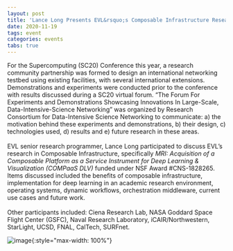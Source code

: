 ```yaml
---
layout: post
title: 'Lance Long Presents EVL&rsquo;s Composable Infrastructure Research at SC20'
date: 2020-11-19
tags: event
categories: events
tabs: true
---
```


For the Supercomputing (SC20) Conference this year, a research community partnership was formed to design an international networking testbed using existing facilities, with several international extensions. Demonstrations and experiments were conducted prior to the conference with results discussed during a SC20 virtual forum. &ldquo;The Forum For Experiments and Demonstrations Showcasing Innovations In Large-Scale, Data-Intensive-Science Networking&rdquo; was organized by Research Consortium for Data-Intensive Science Networking to communicate: a) the motivation behind these experiments and demonstrations, b) their design, c) technologies used, d) results and e) future research in these areas.<br><br>
EVL senior research programmer, Lance Long participated to discuss EVL&rsquo;s research in Composable Infrastructure, specifically <i>MRI: Acquisition of a Composable Platform as a Service Instrument for Deep Learning & Visualization (COMPaaS DLV)</i> funded under NSF Award #CNS-1828265.  Items discussed included the benefits of composable infrastructure, implementation for deep learning in an academic research environment, operating systems, dynamic workflows, orchestration middleware, current use cases and future work.<br><br>
Other participants included: Ciena Research Lab, NASA Goddard Space Flight Center (GSFC), Naval Research Laboratory, iCAIR/Northwestern, StarLight, UCSD, FNAL, CalTech, SURFnet.

![image](https://www.evl.uic.edu/output/originals/llongselfportrait_sm.jpeg-srcw.jpg){:style="max-width: 100%"}

